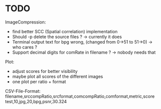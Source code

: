 # TODO

ImageCompression:
+ find better SCC (Spatial correlation) implementation
+ Should -p delete the source files ? -> currently it does
+ Terminal output text for bpg wrong, (changed from 0->51 to 51->0) ->  who cares ?
+ Support decimal digits for comRate in filename ? -> nobody needs that

Plot:
+ adjust scores for better visibility
+ maybe plot all scores of the different images
+ one plot per ratio + format

CSV-File-Format:
filename,srccompRatio,srcformat,comcompRatio,comformat,metric,score
test,10,jpg,20,bpg,psnr,30.324